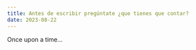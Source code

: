 ```yaml
---
title: Antes de escribir pregúntate ¿que tienes que contar? 
date: 2023-08-22
---
```


Once upon a time...